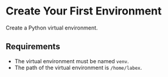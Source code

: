 # Create Your First Environment

Create a Python virtual environment.

## Requirements

- The virtual environment must be named `venv`.
- The path of the virtual environment is `/home/labex`.
